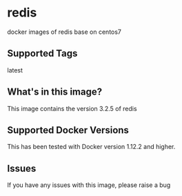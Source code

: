 # redis
docker images of redis base on centos7

## Supported Tags
latest


## What's in this image?
This image contains the version 3.2.5 of redis


## Supported Docker Versions
This has been tested with Docker version 1.12.2 and higher.

## Issues
If you have any issues with this image, please raise a bug
